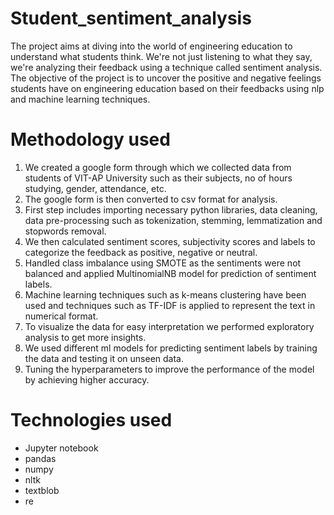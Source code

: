 # Student_sentiment_analysis
The project aims at diving into the world of engineering education to understand what students think. We're not just listening to what they say, we're analyzing their feedback using a technique called sentiment analysis. The objective of the project is to uncover the positive and negative feelings students have on engineering education based on their feedbacks using nlp and machine learning techniques.
# Methodology used
1.	We created a google form through which we collected data from students of VIT-AP University such as their subjects, no of hours studying, gender, attendance, etc.
2.	The google form is then converted to csv format for analysis.
3.	First step includes importing necessary python libraries, data cleaning, data pre-processing such as tokenization, stemming, lemmatization and stopwords removal.
4.	We then calculated sentiment scores, subjectivity scores and labels to categorize the feedback as positive, negative or neutral.
5.	Handled class imbalance using SMOTE as the sentiments were not balanced and applied MultinomialNB model for prediction of sentiment labels.
7.	Machine learning techniques such as k-means clustering have been used and techniques such as TF-IDF is applied to represent the text in numerical format.
8.	To visualize the data for easy interpretation we performed exploratory analysis to get more insights.
9.	We used different ml models for predicting sentiment labels by training the data and testing it on unseen data.
10.	Tuning the hyperparameters to improve the performance of the model by achieving higher accuracy.
# Technologies used
- Jupyter notebook
- pandas
- numpy
- nltk
- textblob
- re

